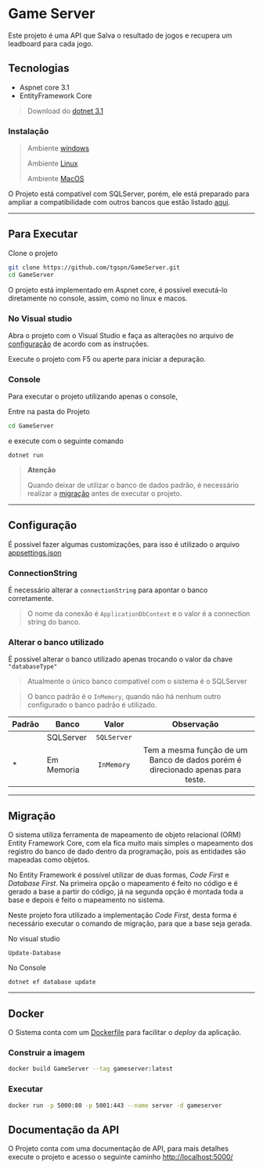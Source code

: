 # Game Server

Este projeto é uma API que Salva o resultado de jogos e recupera um leadboard para cada jogo.

## Tecnologias

- Aspnet core 3.1
- EntityFramework Core

> Download do [dotnet 3.1][1]
### Instalação

> Ambiente [windows][2]
>
> Ambiente [Linux][3]
>
> Ambiente [MacOS][4]

O Projeto está compatível com SQLServer, porém, ele está preparado para ampliar a compatibilidade com outros bancos que estão listado [aqui][7].

---

## Para Executar

 Clone o projeto

```bash
git clone https://github.com/tgspn/GameServer.git
cd GameServer
```

 O projeto está implementado em Aspnet core, é possível executá-lo diretamente no console, assim, como no linux e macos.

### No Visual studio

Abra o projeto com o Visual Studio e faça as alterações no arquivo de [configuração][0] de acordo com as instruções.

Execute o projeto com F5 ou aperte para iniciar a depuração.

### Console
Para executar o projeto utilizando apenas o console,

Entre na pasta do Projeto

```bash
cd GameServer
```

e execute com o seguinte comando

```dotnetcli
dotnet run
```


> **Atenção**
>
> Quando deixar de utilizar o banco de dados padrão, é necessário realizar a [migração][6] antes de executar o projeto.

---
## Configuração

É possivel fazer algumas customizações, para isso é utilizado o arquivo [appsettings.json][5]

### ConnectionString

É necessário alterar a `connectionString` para apontar o banco corretamente. 
> O nome da conexão é `ApplicationDbContext` e o valor é a connection string do banco.

### Alterar o banco utilizado

É possivel alterar o banco utilizado apenas trocando o valor da chave `"databaseType"`
> Atualmente o único banco compatível com o sistema é o SQLServer

> O banco padrão é o `InMemory`, quando não há nenhum outro configurado o banco padrão é utilizado.

|Padrão| Banco|      Valor     |           Observação|
|---|---------------------|:--------------:|:----:|
|   | SQLServer           |   `SQLServer`  |                                 |
|*  | Em Memoria          |   `InMemory`   | Tem a mesma função de um Banco de dados porém é direcionado apenas para teste. |

---
## Migração

O sistema utiliza ferramenta de mapeamento de objeto relacional (ORM) Entity Framework Core, com ela fica muito mais simples o mapeamento dos registro do banco de dado dentro da programação, pois as entidades são mapeadas como objetos.

No Entity Framework é possível utilizar de duas formas, *Code First* e *Database First*. Na primeira opção o mapeamento é feito no código e é gerado a base a partir do código, já na segunda opção é montada toda a base e depois é feito o mapeamento no sistema.

Neste projeto fora utilizado a implementação *Code First*, desta forma é necessário executar o comando de migração, para que a base seja gerada.

No visual studio
```azurepowershell
Update-Database
```
No Console

```dotnetcli
dotnet ef database update
```
---
## Docker

O Sistema conta com um [Dockerfile][8] para facilitar o *deploy* da aplicação.

### Construir a imagem

```bash
docker build GameServer --tag gameserver:latest
```

### Executar
```bash
docker run -p 5000:80 -p 5001:443 --name server -d gameserver
```
## Documentação da API
O Projeto conta com uma documentação de API, para mais detalhes execute o projeto e acesso o seguinte caminho [http://localhost:5000/][9]


[0]: #configuração
[1]: https://dotnet.microsoft.com/download
[2]: https://docs.microsoft.com/pt-br/dotnet/core/install/windows?tabs=netcore31
[3]: https://docs.microsoft.com/pt-br/dotnet/core/install/linux
[4]: https://docs.microsoft.com/pt-br/dotnet/core/install/macos
[5]: ./GameServer/appsettings.json
[6]: #migração
[7]: https://docs.microsoft.com/pt-br/ef/core/providers/?tabs=dotnet-core-cli
[8]: ./GameServer/Dockerfile
[9]:http://localhost:5000/